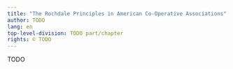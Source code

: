 ```yaml
---
title: "The Rochdale Principles in American Co-Operative Associations"
author: TODO
lang: en
top-level-division: TODO part/chapter
rights: © TODO
---
```


TODO

